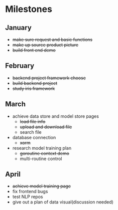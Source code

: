 # Milestones

## January

- ~~make sure request and basic functions~~
- ~~make up source product picture~~
- ~~build front end demo~~

## February

- ~~backend project framework choose~~
- ~~build backend project~~
- ~~study iris framework~~

## March

- achieve data store and model store pages
  - ~~load file info~~
  - ~~upload and download file~~
  - search file
- database connection
  - ~~xorm~~
- research model training plan
  - ~~goroutine context demo~~
  - multi-routine control

## April
- ~~achieve model training page~~
- fix frontend bugs
- test NLP repos
- give out a plan of data visual(discussion needed)
